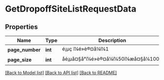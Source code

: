 # GetDropoffSiteListRequestData

## Properties
Name | Type | Description | Notes
------------ | ------------- | ------------- | -------------
**page_number** | **int** | é¡µç ï¼é»è®¤å¼ï¼1 | [optional] 
**page_size** | **int** | åé¡µå¤§å°ï¼é»è®¤å¼ï¼50ï¼æå¤§å¼1000 | [optional] 

[[Back to Model list]](../README.md#documentation-for-models) [[Back to API list]](../README.md#documentation-for-api-endpoints) [[Back to README]](../README.md)


